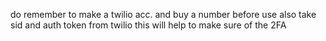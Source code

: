do remember to make a twilio acc. and buy a number before use also take sid and auth token from twilio
this will help to make sure of the 2FA
